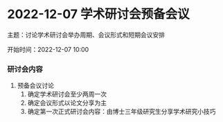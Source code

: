 # 2022-12-07 学术研讨会预备会议

主题：讨论学术研讨会举办周期、会议形式和短期会议安排

开始时间：2022-12-07 10:00

### 研讨会内容

1. 预备会议讨论
   1. 确定学术研讨会至少两周一次 
   2. 确定会议形式以论文分享为主 
   3. 确定第一次正式研讨会内容：由博士三年级研究生分享学术研究小技巧



